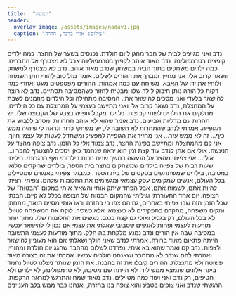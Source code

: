 ```yaml
---
title:  "הצופה"
header:
  overlay_image: /assets/images/nadav1.jpg
  caption: "צילום: אורי ברכר, חדרה"
---
```

<!--more-->

נדב ואני מגיעים לבית של חבר מהגן ליום הולדת. נכנסים בשער של החצר. כמה ילדים קופצים בטרמפולינה. נדב מאוד אוהב לקפוץ בטרמפולינה אבל לא מצטרף אל החברים. כמה ילדים משחקים בתוך הבית במשחק שנדב מאוד אוהב. נדב לא מצטרף למשחק ונשאר קרוב אלי. אני מחייך ומברך את ההורים לשלום. אומר מזל טוב להורי חתן השמחה ולוחץ את ידו של האבא. משוחח עם כמה אמהות. ההורים מפטפטים מעט ואחרי כמה דקות כל הורה נותן חיבוק לילד שלו ומבטיח לחזור כשהמסיבה תסתיים. נדב לא רוצה להישאר בלעדי ואני מסכים להישאר אתו.
המסיבה מתחילה וכל הילדים מוזמנים לשבת על המחצלת, נדב נשאר קרוב אלי ואני מתיישב בעצמי על המחצלת עם כל הילדים. מחלקים את הילדים לשתי קבוצות. כל ילד מקבל גופייה בצבע של הקבוצה שלו. יש תחרות עם מדליות וגביעים. נדב אומר שהוא לא אוהב תחרויות ומסרב ללבוש את הגופייה. אמרתי לנדב שהתחרות לא חשובה לי, יש משחקי כדור ונראה לי שיהיה ממש כיף… זה לא ממש עזר… אני מחזיר את הגופייה למפעיל ומשתדל לעטות על עצמי חיוך. אני קם מהמחצלת ומתיישב בפינת החצר, נדב צמוד אלי כל הזמן. נדב צופה מהצד על הנעשה. אולי אם אתן לנדב עוד קצת זמן הוא יראה שנחמד כאן ויסכים להצטרף לחבריו… אולי…
אני צפיתי מהצד על הנעשה במשך שנים רבות בילדותי ואף בבגרותי. ביליתי שעות רבות של צפייה בילדים שמשחקים בחצר בית הספר, בילדים שרוקדים סלואו במסיבה, בילדים שמשתתפים בטקסים של בית הספר. כמבוגר צפיתי באנשים שמטיילים בכל העולם, אנשים שמקימים עסק עצמאי ומגשימים את החלומות שלהם. צפיתי ורציתי להיות אתם, לשמוח אתם, אבל הפחד שיתק אותי והשאיר אותי במקום "הבטוח" של הצופה.
יום אחד התעוררתי וגיליתי שהמקום הבטוח של הצופה בכלל לא קיים. הבנתי שכל הזמן הזה שבו צפיתי באחרים, גם הם צפו בי בחזרה וראו אותי מסיים תואר, מתחתן ומקים משפחה, מתקדם בתפקידים לא כעצמאי אלא כשכיר. לוקח את המשפחה לטיול, לא בכל העולם, רק בגליל ואולי גם קצת בנגב. מגשים את החלומות שלי.
מתוך יותר מודעות לעצמי ופחות לאנשים שסביבי שאלתי את עצמי אם נכון לי להישאר עכשיו במסיבה שבה אין הורים ונדב נמנע מלקחת בה חלק. מתוך מודעות לעצמי התשובה הייתה פתאום מאוד ברורה. אמרתי לנדב שאני הולך ושאלתי אם הוא מעוניין להישאר ולצפות. נדב קם ואמר שהוא בא איתי. נפרדנו לשלום מהחבר שחגג יום הולדת ומהוריו ואמרתי להם שנדב לא מתחבר ושאנחנו הולכים עכשיו. אמרתי את זה בצורה מאוד פשוטה ולא מתנצלת. ההורים קיבלו את זה בהבנה.
את הזמן שנותר ניצלנו לטיול נחמד ביער אלונים שנמצא ממש ליד. לא הייתה שם מסיבה, לא טרמפולינה, לא ילדים ולא חטיפים, רק נדב ואני ועוד כמה מטיילים. נדב מאוד שמח והתרגש למראה הרקפות. הרגשתי שנדב ואני צופים בטבע והוא צופה בנו בחזרה, ואנחנו כבר ממש בלב העניינים.